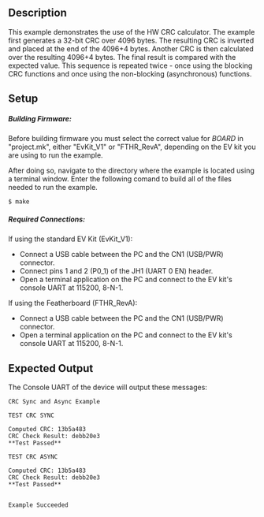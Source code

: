 ## Description

This example demonstrates the use of the HW CRC calculator.  The example first generates a 32-bit CRC over 4096 bytes.  The resulting CRC is inverted and placed at the end of the 4096+4 bytes.  Another CRC is then calculated over the resulting 4096+4 bytes.  The final result is compared with the expected value.  This sequence is repeated twice - once using the blocking CRC functions and once using the non-blocking (asynchronous) functions.

## Setup
##### Building Firmware:
Before building firmware you must select the correct value for _BOARD_  in "project.mk", either "EvKit\_V1" or "FTHR\_RevA", depending on the EV kit you are using to run the example.

After doing so, navigate to the directory where the example is located using a terminal window. Enter the following comand to build all of the files needed to run the example.

```
$ make
```

##### Required Connections:
If using the standard EV Kit (EvKit_V1):
-   Connect a USB cable between the PC and the CN1 (USB/PWR) connector.
-   Connect pins 1 and 2 (P0_1) of the JH1 (UART 0 EN) header.
-   Open a terminal application on the PC and connect to the EV kit's console UART at 115200, 8-N-1.

If using the Featherboard (FTHR_RevA):
-   Connect a USB cable between the PC and the CN1 (USB/PWR) connector.
-   Open a terminal application on the PC and connect to the EV kit's console UART at 115200, 8-N-1.

## Expected Output

The Console UART of the device will output these messages:

```
CRC Sync and Async Example

TEST CRC SYNC

Computed CRC: 13b5a483
CRC Check Result: debb20e3
**Test Passed**

TEST CRC ASYNC

Computed CRC: 13b5a483
CRC Check Result: debb20e3
**Test Passed**


Example Succeeded
```
